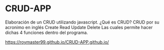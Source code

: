 # CRUD-APP
Elaboración de un CRUD utilizando javascript.
¿Qué es CRUD? 
CRUD por su acronimo en inglés 
Create
Read
Update
Delete
Las cuales permite hacer dichas 4 funciones dentro del programa. 

https://roymaster99.github.io/CRUD-APP.github.io/
